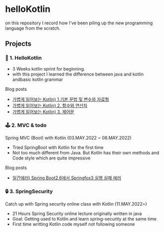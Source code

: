 # helloKotlin
on this repository I record how I've been piling up the new programming language from the scratch.
## Projects
### 📝 1. HelloKotlin
- 3 Weeks kotlin sprint for beginning.
- with this project I learned the difference between java and kotlin andbasic kotlin grammar


Blog posts
- [가볍게 읽어보는 Kotlin) 1.기본 문법 및 변수와 자료형](https://shanepark.tistory.com/352)
- [가볍게 읽어보는 Kotlin) 2. 함수와 연산자](https://shanepark.tistory.com/353)
- [가볍게 읽어보는 Kotlin) 3. 제어문](https://shanepark.tistory.com/356)


### 🕹 2. MVC & todo
Spring MVC (Boot) with Kotlin (03.MAY.2022 ~ 08.MAY.2022)
- Tried SpringBoot with Kotlin for the first time
- Not too much different from Java. But Kotlin has their own methods and Code style which are quite impressive

Blog posts

- [일간에러) Spring Boot2.6에서 Springfox3 실행 실패 에러](https://shanepark.tistory.com/366)

### 🔒 3. SpringSecurity

Catch up with Spring security online class with Kotlin (11.MAY.2022~)

- 21 Hours Spring Security online lecture originally written in java
- Goal: Getting used to Kotlin and learn spring-security at the same time
- First time writting Kotlin code myself not following someone
